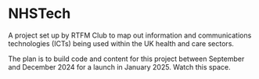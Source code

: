 # NHSTech

A project set up by RTFM Club to map out information and communications technologies (ICTs) being used within the UK health and care sectors.

The plan is to build code and content for this project between September and December 2024 for a launch in January 2025. Watch this space.
